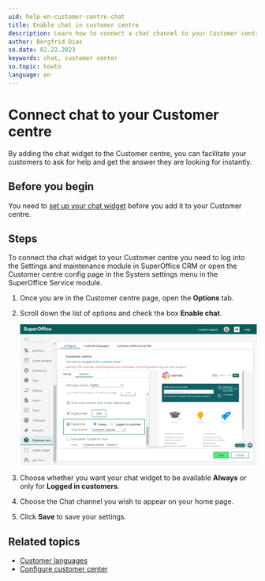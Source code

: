 ```yaml
---
uid: help-en-customer-centre-chat
title: Enable chat in customer centre
description: Learn how to connect a chat channel to your Customer centre in this how-to guide.
author: Bergfrid Dias
so.date: 02.22.2023
keywords: chat, customer center
so.topic: howto
language: en
---
```


# Connect chat to your Customer centre

By adding the chat widget to the Customer centre, you can facilitate your customers to ask for help and get the answer they are looking for instantly.

## Before you begin

You need to [set up your chat widget][3] before you add it to your Customer centre.

## Steps

To connect the chat widget to your Customer centre you need to log into the Settings and maintenance module in SuperOffice CRM or open the Customer centre config page in the System settings menu in the SuperOffice Service module.

1. Once you are in the Customer centre page, open the **Options** tab.

1. Scroll down the list of options and check the box **Enable chat**.

    ![Enable the chat widget in the Options tab and choose wanted chat channel -screenshot][img1]

1. Choose whether you want your chat widget to be available **Always** or only for **Logged in customers**.

1. Choose the Chat channel you wish to appear on your home page.

1. Click **Save** to save your settings.

## Related topics

* [Customer languages][1]
* [Configure customer center][2]

<!-- Referenced links -->
[1]: ../../../admin/options/learn/custlang/index.md
[2]: config.md
[3]: ../../../chat/learn/admin/channel-create.md

<!-- Referenced images -->
[img1]: media/connecting-widget.png
